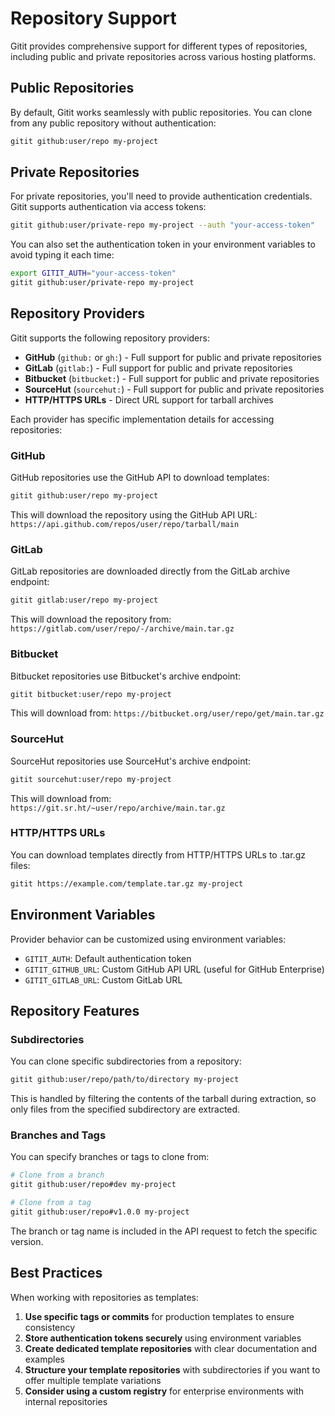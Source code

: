 # Repository Support

Gitit provides comprehensive support for different types of repositories, including public and private repositories across various hosting platforms.

## Public Repositories

By default, Gitit works seamlessly with public repositories. You can clone from any public repository without authentication:

```bash
gitit github:user/repo my-project
```

## Private Repositories

For private repositories, you'll need to provide authentication credentials. Gitit supports authentication via access tokens:

```bash
gitit github:user/private-repo my-project --auth "your-access-token"
```

You can also set the authentication token in your environment variables to avoid typing it each time:

```bash
export GITIT_AUTH="your-access-token"
gitit github:user/private-repo my-project
```

## Repository Providers

Gitit supports the following repository providers:

- **GitHub** (`github:` or `gh:`) - Full support for public and private repositories
- **GitLab** (`gitlab:`) - Full support for public and private repositories
- **Bitbucket** (`bitbucket:`) - Full support for public and private repositories
- **SourceHut** (`sourcehut:`) - Full support for public and private repositories
- **HTTP/HTTPS URLs** - Direct URL support for tarball archives

Each provider has specific implementation details for accessing repositories:

### GitHub

GitHub repositories use the GitHub API to download templates:

```bash
gitit github:user/repo my-project
```

This will download the repository using the GitHub API URL: `https://api.github.com/repos/user/repo/tarball/main`

### GitLab

GitLab repositories are downloaded directly from the GitLab archive endpoint:

```bash
gitit gitlab:user/repo my-project
```

This will download the repository from: `https://gitlab.com/user/repo/-/archive/main.tar.gz`

### Bitbucket

Bitbucket repositories use Bitbucket's archive endpoint:

```bash
gitit bitbucket:user/repo my-project
```

This will download from: `https://bitbucket.org/user/repo/get/main.tar.gz`

### SourceHut

SourceHut repositories use SourceHut's archive endpoint:

```bash
gitit sourcehut:user/repo my-project
```

This will download from: `https://git.sr.ht/~user/repo/archive/main.tar.gz`

### HTTP/HTTPS URLs

You can download templates directly from HTTP/HTTPS URLs to .tar.gz files:

```bash
gitit https://example.com/template.tar.gz my-project
```

## Environment Variables

Provider behavior can be customized using environment variables:

- `GITIT_AUTH`: Default authentication token
- `GITIT_GITHUB_URL`: Custom GitHub API URL (useful for GitHub Enterprise)
- `GITIT_GITLAB_URL`: Custom GitLab URL

## Repository Features

### Subdirectories

You can clone specific subdirectories from a repository:

```bash
gitit github:user/repo/path/to/directory my-project
```

This is handled by filtering the contents of the tarball during extraction, so only files from the specified subdirectory are extracted.

### Branches and Tags

You can specify branches or tags to clone from:

```bash
# Clone from a branch
gitit github:user/repo#dev my-project

# Clone from a tag
gitit github:user/repo#v1.0.0 my-project
```

The branch or tag name is included in the API request to fetch the specific version.

## Best Practices

When working with repositories as templates:

1. **Use specific tags or commits** for production templates to ensure consistency
2. **Store authentication tokens securely** using environment variables
3. **Create dedicated template repositories** with clear documentation and examples
4. **Structure your template repositories** with subdirectories if you want to offer multiple template variations
5. **Consider using a custom registry** for enterprise environments with internal repositories
